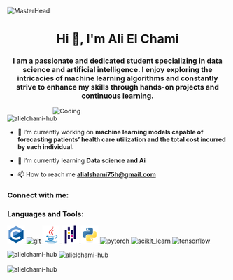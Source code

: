 ![MasterHead](https://camo.githubusercontent.com/29c5f3bbc807237b8c00246114019a82e67b489fe47c66a44f6b3cc83804f386/68747470733a2f2f692e696d6775722e636f6d2f317055344730722e706e67)
<h1 align="center">Hi 👋, I'm Ali El Chami</h1>
<h3 align="center">I am a passionate and dedicated student specializing in data science and artificial intelligence. I enjoy exploring the intricacies of machine learning algorithms and constantly strive to enhance my skills through hands-on projects and continuous learning.</h3>
<img align="right" alt="Coding" width="400" src="https://cdn.dribbble.com/users/31818/screenshots/2091618/dribbb.gif">


<p align="left"> <img src="https://komarev.com/ghpvc/?username=alielchami-hub&label=Profile%20views&color=0e75b6&style=flat" alt="alielchami-hub" /> </p>

- 🔭 I’m currently working on **machine learning models capable of forecasting patients’ health care utilization and the total cost incurred by each individual.**

- 🌱 I’m currently learning **Data science and Ai**

- 📫 How to reach me **alialshami75h@gmail.com**

<h3 align="left">Connect with me:</h3>
<p align="left">
</p>

<h3 align="left">Languages and Tools:</h3>
<p align="left"> <a href="https://www.cprogramming.com/" target="_blank" rel="noreferrer"> <img src="https://raw.githubusercontent.com/devicons/devicon/master/icons/c/c-original.svg" alt="c" width="40" height="40"/> </a> <a href="https://git-scm.com/" target="_blank" rel="noreferrer"> <img src="https://www.vectorlogo.zone/logos/git-scm/git-scm-icon.svg" alt="git" width="40" height="40"/> </a> <a href="https://www.java.com" target="_blank" rel="noreferrer"> <img src="https://raw.githubusercontent.com/devicons/devicon/master/icons/java/java-original.svg" alt="java" width="40" height="40"/> </a> <a href="https://pandas.pydata.org/" target="_blank" rel="noreferrer"> <img src="https://raw.githubusercontent.com/devicons/devicon/2ae2a900d2f041da66e950e4d48052658d850630/icons/pandas/pandas-original.svg" alt="pandas" width="40" height="40"/> </a> <a href="https://www.python.org" target="_blank" rel="noreferrer"> <img src="https://raw.githubusercontent.com/devicons/devicon/master/icons/python/python-original.svg" alt="python" width="40" height="40"/> </a> <a href="https://pytorch.org/" target="_blank" rel="noreferrer"> <img src="https://www.vectorlogo.zone/logos/pytorch/pytorch-icon.svg" alt="pytorch" width="40" height="40"/> </a> <a href="https://scikit-learn.org/" target="_blank" rel="noreferrer"> <img src="https://upload.wikimedia.org/wikipedia/commons/0/05/Scikit_learn_logo_small.svg" alt="scikit_learn" width="40" height="40"/> </a> <a href="https://www.tensorflow.org" target="_blank" rel="noreferrer"> <img src="https://www.vectorlogo.zone/logos/tensorflow/tensorflow-icon.svg" alt="tensorflow" width="40" height="40"/> </a> </p>

<p><img align="left" src="https://github-readme-stats.vercel.app/api/top-langs?username=alielchami-hub&show_icons=true&locale=en&layout=compact" alt="alielchami-hub" /></p>

<p>&nbsp;<img align="center" src="https://github-readme-stats.vercel.app/api?username=alielchami-hub&show_icons=true&locale=en" alt="alielchami-hub" /></p>

<p><img align="center" src="https://github-readme-streak-stats.herokuapp.com/?user=alielchami-hub&" alt="alielchami-hub" /></p>

